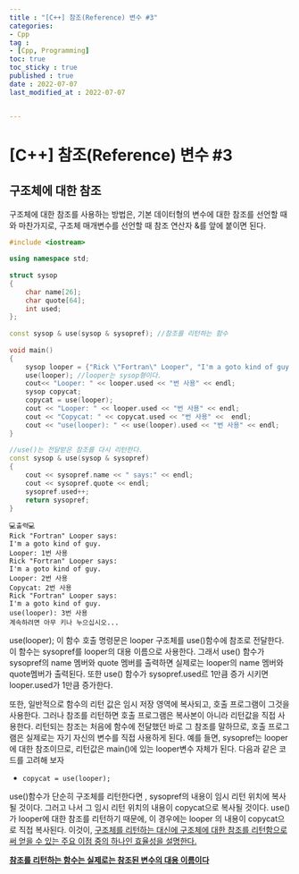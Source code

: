```yaml
---
title : "[C++] 참조(Reference) 변수 #3"
categories:
- Cpp
tag :
- [Cpp, Programming]
toc: true
toc_sticky : true
published : true
date : 2022-07-07
last_modified_at : 2022-07-07


---
```


# [C++] 참조(Reference) 변수 #3

## 구조체에 대한 참조

구조체에 대한 참조를 사용하는 방법은, 기본 데이터형의 변수에 대한 참조를 선언할 때와 마찬가지로, 구조체 매개변수를 선언할 때 참조 연산자 &를 앞에 붙이면 된다.

```cpp
#include <iostream>
 
using namespace std;
 
struct sysop
{
    char name[26];
    char quote[64];
    int used;
};
 
const sysop & use(sysop & sysopref); //참조를 리턴하는 함수
 
void main()
{
    sysop looper = {"Rick \"Fortran\" Looper", "I'm a goto kind of guy.", 0};
    use(looper); //looper는 sysop형이다.
    cout<< "Looper: " << looper.used << "번 사용" << endl;
    sysop copycat;
    copycat = use(looper);
    cout << "Looper: " << looper.used << "번 사용" << endl;
    cout << "Copycat: " << copycat.used << "번 사용" <<  endl;
    cout << "use(looper): " << use(looper).used << "번 사용" << endl;
}
 
//use()는 전달받은 참조를 다시 리턴한다.
const sysop & use(sysop & sysopref)
{
    cout << sysopref.name << " says:" << endl;
    cout << sysopref.quote << endl;
    sysopref.used++;
    return sysopref;
}
```

```
💻출력💻
Rick "Fortran" Looper says:
I'm a goto kind of guy.
Looper: 1번 사용
Rick "Fortran" Looper says:
I'm a goto kind of guy.
Looper: 2번 사용
Copycat: 2번 사용
Rick "Fortran" Looper says:
I'm a goto kind of guy.
use(looper): 3번 사용
계속하려면 아무 키나 누으십시오...
```

use(looper); 이 함수 호출 명령문은 looper 구조체를 use()함수에 참조로 전달한다. 이 함수는 sysopref를 looper의 대용 이름으로 사용한다. 그래서 use() 함수가 sysopref의 name 멤버와 quote 멤버를 출력하면 실제로는 looper의 name 멤버와 quote멤버가 출력된다. 또한 use() 함수가 sysopref.used르 1만큼 증가 시키면 looper.used가 1만큼 증가한다.

 또한, 일반적으로 함수의 리턴 값은 임시 저장 영역에 복사되고, 호출 프로그램이 그것을 사용한다. 그러나 참조를 리턴하면 호출 프로그램은 복사본이 아니라 리턴값을 직접 사용한다. 리턴되는 참조는 처음에 함수에 전달했던 바로 그 참조를 말하므로, 호출 프로그램은 실제로는 자기 자신의 변수를 직접 사용하게 된다. 예를 들면, sysopref는 looper에 대한 참조이므로, 리턴값은 main()에 있는 looper변수 자체가 된다. 다음과 같은 코드를 고려해 보자

- `copycat = use(looper);`

use()함수가 단순히 구조체를 리턴한다면 , sysopref의 내용이 임시 리턴 위치에 복사될 것이다. 그러고 나서 그 임시 리턴 위치의 내용이 copycat으로 복사될 것이다. use()가 looper에 대한 참조를 리턴하기 때문에, 이 경우에는 looper 의 내용이 copycat으로 직접 복사된다. 이것이, <u>구조체를 리턴하는 대신에 구조체에 대한 참조를 리턴함으로써 얻을 수 있는 주요 이점 중의 하나인 효율성을 설명한다.</u>

**<u>참조를 리턴하는 함수는 실제로는 참조된 변수의 대용 이름이다</u>**